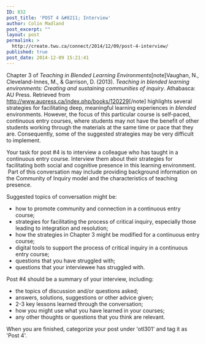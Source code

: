 ```yaml
---
ID: 832
post_title: 'POST 4 &#8211; Interview'
author: Colin Madland
post_excerpt: ""
layout: post
permalink: >
  http://create.twu.ca/connect/2014/12/09/post-4-interview/
published: true
post_date: 2014-12-09 15:21:41
---
```

Chapter 3 of<em> Teaching in Blended Learning Environments</em>[note]Vaughan, N., Cleveland-Innes, M., &amp; Garrison, D. (2013). <em>Teaching in blended learning environments: Creating and sustaining communities of inquiry</em>. Athabasca: AU Press. Retrieved from <a href="http://www.aupress.ca/index.php/books/120229" target="_blank" rel="noopener noreferrer">http://www.aupress.ca/index.php/books/120229</a>[/note] highlights several strategies for facilitating deep, meaningful learning experiences in <em>blended</em> environments. However, the focus of this particular course is self-paced, continuous entry courses, where students may not have the benefit of other students working through the materials at the same time or pace that they are. Consequently, some of the suggested strategies may be very difficult to implement.

Your task for post #4 is to interview a colleague who has taught in a continuous entry course. Interview them about their strategies for facilitating both social and cognitive presence in this learning environment.  Part of this conversation may include providing background information on the Community of Inquiry model and the characteristics of teaching presence.

Suggested topics of conversation might be:
<ul>
	<li style="text-align: left">how to promote community and connection in a continuous entry course;</li>
	<li style="text-align: left">strategies for facilitating the process of critical inquiry, especially those leading to integration and resolution;</li>
	<li style="text-align: left">how the strategies in Chapter 3 might be modified for a continuous entry course;</li>
	<li style="text-align: left">digital tools to support the process of critical inquiry in a continuous entry course;</li>
	<li style="text-align: left">questions that you have struggled with;</li>
	<li style="text-align: left">questions that your interviewee has struggled with.</li>
</ul>
Post #4 should be a summary of your interview, including:
<ul>
	<li>the topics of discussion and/or questions asked;</li>
	<li>answers, solutions, suggestions or other advice given;</li>
	<li>2-3 key lessons learned through the conversation;</li>
	<li>how you might use what you have learned in your courses;</li>
	<li>any other thoughts or questions that you think are relevant.</li>
</ul>
When you are finished, categorize your post under 'otl301' and tag it as 'Post 4'.